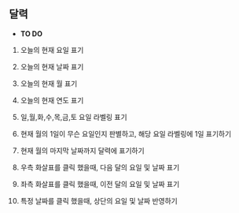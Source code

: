 ## 달력

- <b>TO DO</b>
1. 오늘의 현재 요일 표기

2. 오늘의 현재 날짜 표기

3. 오늘의 현재 월 표기

4. 오늘의 현재 연도 표기

5. 일,월,화,수,목,금,토 요일 라벨링 표기

6. 현재 월의 1일이 무슨 요일인지 판별하고, 해당 요일 라벨링에 1일 표기하기

7. 현재 월의 마지막 날짜까지 달력에 표기하기

8. 우측 화살표를 클릭 했을때, 다음 달의 요일 및 날짜 표기

9. 좌측 화살표를 클릭 했을때, 이전 달의 요일 및 날짜 표기

10. 특정 날짜를 클릭 했을때, 상단의 요일 및 날짜 반영하기
